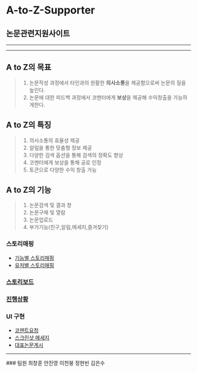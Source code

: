 A-to-Z-Supporter 
=============
논문관련지원사이트
--------------------

<hr>
<hr>

## A to Z의 목표
>1. 논문작성 과정에서 타인과의 원활한 **의사소통**을 제공함으로써 논문의 질을 높인다. 
>2. 논문에 대한 피드백 과정에서 코멘터에게 **보상**을 제공해 수익창출을 가능하게한다.

## A to Z의 특징
>1. 의사소통의 효율성 제공
>2. 알림을 통한 맞춤형 정보 제공
>3. 다양한 검색 옵션을 통해 검색의 정확도 향상
>4. 코멘터에게 보상을 통해 공로 인정
>5. 토큰으로 다양한 수익 창출 가능

## A to Z의 기능
>1. 논문검색 및 결과 창
>2. 논문구매 및 열람
>3. 논문업로드
>4. 부가기능(친구,알림,메세지,즐겨찾기)



### 스토리매핑
* [기능별 스토리매핑](https://docs.google.com/spreadsheets/d/1vNfZvnNQ8dgsaPOJAbn4QEGi61Z6ZoT3QMTOvwj4ePA/edit#gid=0)
* [유저별 스토리매핑](https://docs.google.com/spreadsheets/d/1ZWYW9NW_UpWrjgiV7I0nWhjbHltpPY_8zpOH8R-Sjp0/edit#gid=0)

### [스토리보드](https://ovenapp.io/project/Q5eGmnBF9vKtmxePBk6e2FuIuO0Huhwr#7wyPb)

### [진행상황](https://github.com/users/ingchang0125/projects/2)

### UI 구현
* [코멘트요청](https://ovenapp.io/view/2R9Gyjj5N6sL9pnvatyqciaYJAqCM5dP/ySCIB "Kakao Oven")<br>
* [스크린샷 메세지](https://ovenapp.io/view/SJwj21P3SSQInCjBnWUpVagPPXMuibFy/ATQUC "Kakao Oven")<br>
* [대표논문게시](https://ovenapp.io/view/NiE5Yv8wKmNaBISzEEmaicQNN9R9Ili8/P0ixl "KAkao Oven")<br>
<hr>
### 팀원
최창훈 안진영 이천붕 정현빈 김은수
